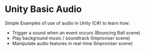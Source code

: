 # Unity Basic Audio

Simple Examples of use of audio in Unity (C#) to learn how:
- Trigger a sound when an event occurs (Bouncing Ball scene)
- Play background music / soundtrack (Improviser scene)
- Manipulate audio features in real-time (Improviser scene)
